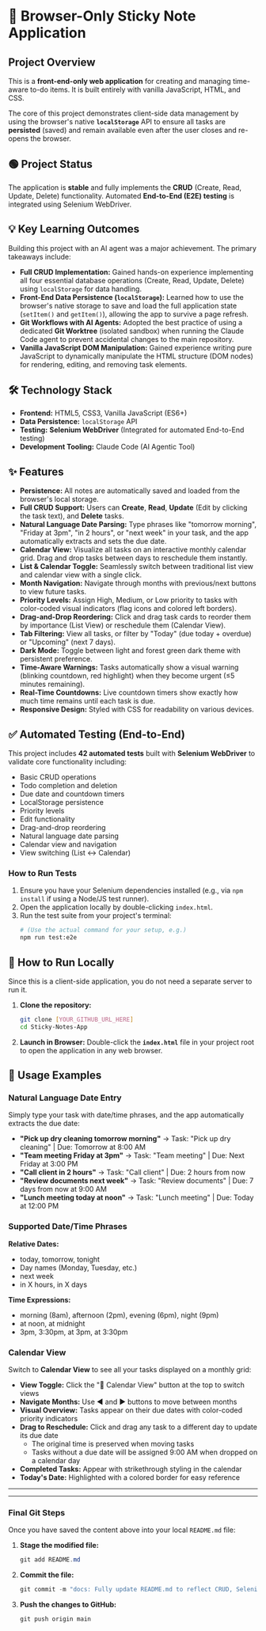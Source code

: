 # 📝 Browser-Only Sticky Note Application

## Project Overview

This is a **front-end-only web application** for creating and managing time-aware to-do items. It is built entirely with vanilla JavaScript, HTML, and CSS.

The core of this project demonstrates client-side data management by using the browser's native **`localStorage`** API to ensure all tasks are **persisted** (saved) and remain available even after the user closes and re-opens the browser.

## 🟢 Project Status

The application is **stable** and fully implements the **CRUD** (Create, Read, Update, Delete) functionality. Automated **End-to-End (E2E) testing** is integrated using Selenium WebDriver.

## 💡 Key Learning Outcomes

Building this project with an AI agent was a major achievement. The primary takeaways include:

* **Full CRUD Implementation:** Gained hands-on experience implementing all four essential database operations (Create, Read, Update, Delete) using `localStorage` for data handling.
* **Front-End Data Persistence (`localStorage`):** Learned how to use the browser's native storage to save and load the full application state (`setItem()` and `getItem()`), allowing the app to survive a page refresh.
* **Git Workflows with AI Agents:** Adopted the best practice of using a dedicated **Git Worktree** (isolated sandbox) when running the Claude Code agent to prevent accidental changes to the main repository.
* **Vanilla JavaScript DOM Manipulation:** Gained experience writing pure JavaScript to dynamically manipulate the HTML structure (DOM nodes) for rendering, editing, and removing task elements.

## 🛠️ Technology Stack

* **Frontend:** HTML5, CSS3, Vanilla JavaScript (ES6+)
* **Data Persistence:** `localStorage` API
* **Testing:** **Selenium WebDriver** (Integrated for automated End-to-End testing)
* **Development Tooling:** Claude Code (AI Agentic Tool)

## ✨ Features

* **Persistence:** All notes are automatically saved and loaded from the browser's local storage.
* **Full CRUD Support:** Users can **Create**, **Read**, **Update** (Edit by clicking the task text), and **Delete** tasks.
* **Natural Language Date Parsing:** Type phrases like "tomorrow morning", "Friday at 3pm", "in 2 hours", or "next week" in your task, and the app automatically extracts and sets the due date.
* **Calendar View:** Visualize all tasks on an interactive monthly calendar grid. Drag and drop tasks between days to reschedule them instantly.
* **List & Calendar Toggle:** Seamlessly switch between traditional list view and calendar view with a single click.
* **Month Navigation:** Navigate through months with previous/next buttons to view future tasks.
* **Priority Levels:** Assign High, Medium, or Low priority to tasks with color-coded visual indicators (flag icons and colored left borders).
* **Drag-and-Drop Reordering:** Click and drag task cards to reorder them by importance (List View) or reschedule them (Calendar View).
* **Tab Filtering:** View all tasks, or filter by "Today" (due today + overdue) or "Upcoming" (next 7 days).
* **Dark Mode:** Toggle between light and forest green dark theme with persistent preference.
* **Time-Aware Warnings:** Tasks automatically show a visual warning (blinking countdown, red highlight) when they become urgent (≤5 minutes remaining).
* **Real-Time Countdowns:** Live countdown timers show exactly how much time remains until each task is due.
* **Responsive Design:** Styled with CSS for readability on various devices.

## ✅ Automated Testing (End-to-End)

This project includes **42 automated tests** built with **Selenium WebDriver** to validate core functionality including:
* Basic CRUD operations
* Todo completion and deletion
* Due date and countdown timers
* LocalStorage persistence
* Priority levels
* Edit functionality
* Drag-and-drop reordering
* Natural language date parsing
* Calendar view and navigation
* View switching (List ↔ Calendar)

### How to Run Tests

1.  Ensure you have your Selenium dependencies installed (e.g., via `npm install` if using a Node/JS test runner).
2.  Open the application locally by double-clicking `index.html`.
3.  Run the test suite from your project's terminal:
    ```bash
    # (Use the actual command for your setup, e.g.)
    npm run test:e2e
    ```

## 🚀 How to Run Locally

Since this is a client-side application, you do not need a separate server to run it.

1.  **Clone the repository:**
    ```bash
    git clone [YOUR_GITHUB_URL_HERE]
    cd Sticky-Notes-App
    ```
2.  **Launch in Browser:** Double-click the **`index.html`** file in your project root to open the application in any web browser.

## 📖 Usage Examples

### Natural Language Date Entry

Simply type your task with date/time phrases, and the app automatically extracts the due date:

* **"Pick up dry cleaning tomorrow morning"** → Task: "Pick up dry cleaning" | Due: Tomorrow at 8:00 AM
* **"Team meeting Friday at 3pm"** → Task: "Team meeting" | Due: Next Friday at 3:00 PM
* **"Call client in 2 hours"** → Task: "Call client" | Due: 2 hours from now
* **"Review documents next week"** → Task: "Review documents" | Due: 7 days from now at 9:00 AM
* **"Lunch meeting today at noon"** → Task: "Lunch meeting" | Due: Today at 12:00 PM

### Supported Date/Time Phrases

**Relative Dates:**
* today, tomorrow, tonight
* Day names (Monday, Tuesday, etc.)
* next week
* in X hours, in X days

**Time Expressions:**
* morning (8am), afternoon (2pm), evening (6pm), night (9pm)
* at noon, at midnight
* 3pm, 3:30pm, at 3pm, at 3:30pm

### Calendar View

Switch to **Calendar View** to see all your tasks displayed on a monthly grid:

* **View Toggle:** Click the "📅 Calendar View" button at the top to switch views
* **Navigate Months:** Use ◀ and ▶ buttons to move between months
* **Visual Overview:** Tasks appear on their due dates with color-coded priority indicators
* **Drag to Reschedule:** Click and drag any task to a different day to update its due date
  - The original time is preserved when moving tasks
  - Tasks without a due date will be assigned 9:00 AM when dropped on a calendar day
* **Completed Tasks:** Appear with strikethrough styling in the calendar
* **Today's Date:** Highlighted with a colored border for easy reference

---
---

### Final Git Steps

Once you have saved the content above into your local `README.md` file:

1.  **Stage the modified file:**
    ```powershell
    git add README.md
    ```

2.  **Commit the file:**
    ```powershell
    git commit -m "docs: Fully update README.md to reflect CRUD, Selenium testing, and key learning outcomes"
    ```

3.  **Push the changes to GitHub:**
    ```powershell
    git push origin main
    ```